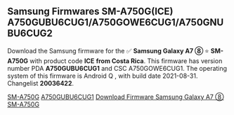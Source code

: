 <h2>Samsung Firmwares SM-A750G(ICE) A750GUBU6CUG1/A750GOWE6CUG1/A750GNUBU6CUG2</h2>
Download the Samsung firmware for the ✅ <strong>Samsung Galaxy A7 ⑧ </strong> ⭐ <strong>SM-A750G</strong> with product code <strong>ICE</strong> <strong> from Costa Rica</strong>. This firmware has version number PDA <strong>A750GUBU6CUG1</strong> and CSC A750GOWE6CUG1. The operating system of this firmware is Android Q , with build date 2021-08-31. Changelist <strong>20036422</strong>.


[SM-A750G](https://samfirm.shop/samsung/model/SM-A750G)
[A750GUBU6CUG1](https://samfirm.shop/samsung/pda/A750GUBU6CUG1)
[Download Firmware Samsung Galaxy A7 ⑧ SM-A750G](https://samfirm.shop/samsung/firmware/452088)

